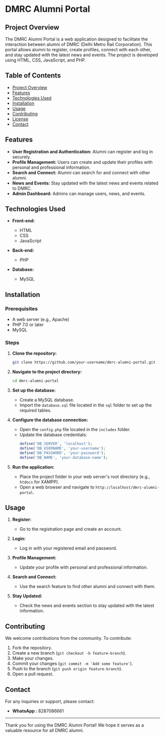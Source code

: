# DMRC Alumni Portal

## Project Overview

The DMRC Alumni Portal is a web application designed to facilitate the interaction between alumni of DMRC (Delhi Metro Rail Corporation). This portal allows alumni to register, create profiles, connect with each other, and stay updated with the latest news and events. The project is developed using HTML, CSS, JavaScript, and PHP.

## Table of Contents

- [Project Overview](#project-overview)
- [Features](#features)
- [Technologies Used](#technologies-used)
- [Installation](#installation)
- [Usage](#usage)
- [Contributing](#contributing)
- [License](#license)
- [Contact](#contact)

## Features

- **User Registration and Authentication:** Alumni can register and log in securely.
- **Profile Management:** Users can create and update their profiles with personal and professional information.
- **Search and Connect:** Alumni can search for and connect with other alumni.
- **News and Events:** Stay updated with the latest news and events related to DMRC.
- **Admin Dashboard:** Admins can manage users, news, and events.

## Technologies Used

- **Front-end:**
  - HTML
  - CSS
  - JavaScript

- **Back-end:**
  - PHP

- **Database:**
  - MySQL

## Installation

### Prerequisites

- A web server (e.g., Apache)
- PHP 7.0 or later
- MySQL

### Steps

1. **Clone the repository:**
   ```sh
   git clone https://github.com/your-username/dmrc-alumni-portal.git
   ```

2. **Navigate to the project directory:**
   ```sh
   cd dmrc-alumni-portal
   ```

3. **Set up the database:**
   - Create a MySQL database.
   - Import the `database.sql` file located in the `sql` folder to set up the required tables.

4. **Configure the database connection:**
   - Open the `config.php` file located in the `includes` folder.
   - Update the database credentials:
     ```php
     define('DB_SERVER', 'localhost');
     define('DB_USERNAME', 'your-username');
     define('DB_PASSWORD', 'your-password');
     define('DB_NAME', 'your-database-name');
     ```

5. **Run the application:**
   - Place the project folder in your web server's root directory (e.g., `htdocs` for XAMPP).
   - Open a web browser and navigate to `http://localhost/dmrc-alumni-portal`.

## Usage

1. **Register:**
   - Go to the registration page and create an account.

2. **Login:**
   - Log in with your registered email and password.

3. **Profile Management:**
   - Update your profile with personal and professional information.

4. **Search and Connect:**
   - Use the search feature to find other alumni and connect with them.

5. **Stay Updated:**
   - Check the news and events section to stay updated with the latest information.

## Contributing

We welcome contributions from the community. To contribute:

1. Fork the repository.
2. Create a new branch (`git checkout -b feature-branch`).
3. Make your changes.
4. Commit your changes (`git commit -m 'Add some feature'`).
5. Push to the branch (`git push origin feature-branch`).
6. Open a pull request.


## Contact

For any inquiries or support, please contact:

- **WhatsApp :** 8287086661

---

Thank you for using the DMRC Alumni Portal! We hope it serves as a valuable resource for all DMRC alumni.
